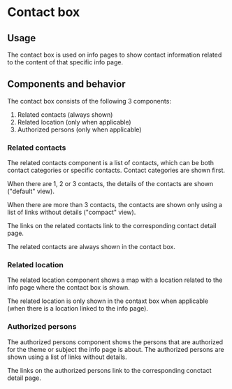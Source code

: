 # Contact box

## Usage

The contact box is used on info pages to show contact information related to the content of that specific info page.

## Components and behavior

The contact box consists of the following 3 components:

1. Related contacts (always shown)
2. Related location (only when applicable)
3. Authorized persons (only when applicable)

### Related contacts

The related contacts component is a list of contacts, which can be both contact categories or specific contacts. Contact categories are shown first.

When there are 1, 2 or 3 contacts, the details of the contacts are shown ("default" view).

When there are more than 3 contacts, the contacts are shown only using a list of links without details ("compact" view).

The links on the related contacts link to the corresponding contact detail page.

The related contacts are always shown in the contact box.

### Related location

The related location component shows a map with a location related to the info page where the contact box is shown.

The related location is only shown in the contaxt box when applicable (when there is a location linked to the info page).

### Authorized persons

The authorized persons component shows the persons that are authorized for the theme or subject the info page is about. The authorized persons are shown using a list of links without details.

The links on the authorized persons link to the corresponding conctact detail page.